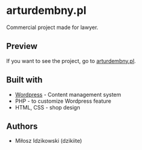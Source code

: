 # arturdembny.pl

Commercial project made for lawyer. 

## Preview 

If you want to see the project, go to [arturdembny.pl](http://arturdembny.pl "arturdembny.pl - Kancelaria adwokacka").

## Built with 

* [Wordpress](https://wordpress.com "Wordpress") - Content management system
* PHP - to customize Wordpress feature
* HTML, CSS - shop design

## Authors 

* Miłosz Idzikowski (dzikiite)

